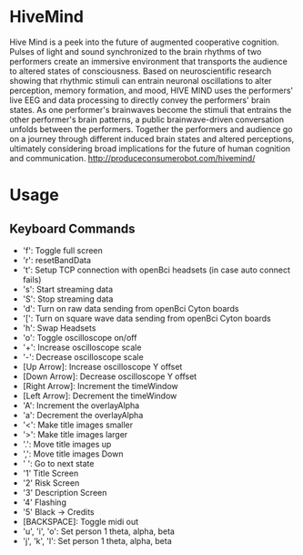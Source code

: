 # HiveMind
Hive Mind is a peek into the future of augmented cooperative cognition. Pulses of light and sound synchronized to the brain rhythms of two performers create an immersive environment that transports the audience to altered states of consciousness. Based on neuroscientific research showing that rhythmic stimuli can entrain neuronal oscillations to alter perception, memory formation, and mood, HIVE MIND uses the performers' live EEG and data processing to directly convey the performers' brain states. As one performer's brainwaves become the stimuli that entrains the other performer's brain patterns, a public brainwave-driven conversation unfolds between the performers. Together the performers and audience go on a journey through different induced brain states and altered perceptions, ultimately considering broad implications for the future of human cognition and communication. http://produceconsumerobot.com/hivemind/

# Usage
## Keyboard Commands
* 'f': Toggle full screen
* 'r': resetBandData
* 't': Setup TCP connection with openBci headsets (in case auto connect fails)
* 's': Start streaming data
* 'S': Stop streaming data
* 'd': Turn on raw data sending from openBci Cyton boards
* '[': Turn on square wave data sending from openBci Cyton boards
* 'h': Swap Headsets
* 'o': Toggle oscilloscope on/off
* '+': Increase oscilloscope scale
* '-': Decrease oscilloscope scale
* [Up Arrow]: Increase oscilloscope Y offset
* [Down Arrow]: Decrease oscilloscope Y offset
* [Right Arrow]: Increment the timeWindow
* [Left Arrow]: Decrement the timeWindow
* 'A': Increment the overlayAlpha
* 'a': Decrement the overlayAlpha
* '<': Make title images smaller
* '>': Make title images larger
* '.': Move title images up
* ',': Move title images Down
* ' ': Go to next state
* '1' Title Screen
* '2' Risk Screen
* '3' Description Screen
* '4' Flashing
* '5' Black -> Credits
* [BACKSPACE]: Toggle midi out
* 'u', 'i', 'o': Set person 1 theta, alpha, beta
* 'j', 'k', 'l': Set person 1 theta, alpha, beta